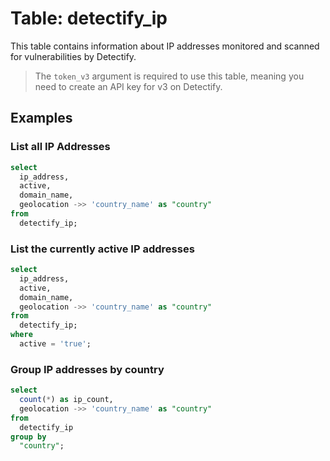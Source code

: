 # Table: detectify_ip

This table contains information about IP addresses monitored and scanned for vulnerabilities by Detectify.

> The `token_v3` argument is required to use this table, meaning you need to create an API key for v3 on Detectify.

## Examples

### List all IP Addresses

```sql
select
  ip_address,
  active,
  domain_name,
  geolocation ->> 'country_name' as "country"
from
  detectify_ip;
```

### List the currently active IP addresses

```sql
select
  ip_address,
  active,
  domain_name,
  geolocation ->> 'country_name' as "country"
from
  detectify_ip;
where
  active = 'true';
```

### Group IP addresses by country

```sql
select
  count(*) as ip_count,
  geolocation ->> 'country_name' as "country"
from
  detectify_ip
group by
  "country";
```
